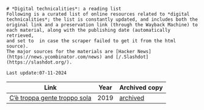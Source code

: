 
    # *Digital technicalities*: a reading list
    Following is a curated list of online resources related to *digital technicalities*; the list is constantly updated, and includes both the 
    original link and a preservation link (through the Wayback Machine) to each material, along with the publishing date (automatically retrieved, 
    and set to  in case the scraper failed to get it from the html source).   
    The major sources for the materials are [Hacker News](https://news.ycombinator.com/news) and [/.Slashdot](https://slashdot.org/).

    Last update:07-11-2024
    
| Link | Year | Archived copy|
|------|------|--------------|
| [C’è troppa gente troppo sola](https://www.internazionale.it/opinione/annamaria-testa/2019/05/27/solitudine-emergenza) | 2019 | [archived](https://web.archive.org/web/20241107111650/https://www.internazionale.it/opinione/annamaria-testa/2019/05/27/solitudine-emergenza) |
